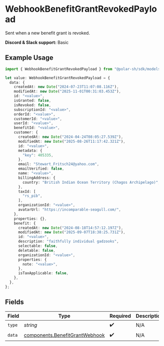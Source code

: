 # WebhookBenefitGrantRevokedPayload

Sent when a new benefit grant is revoked.

**Discord & Slack support:** Basic

## Example Usage

```typescript
import { WebhookBenefitGrantRevokedPayload } from "@polar-sh/sdk/models/components";

let value: WebhookBenefitGrantRevokedPayload = {
  data: {
    createdAt: new Date("2024-07-23T11:07:08.116Z"),
    modifiedAt: new Date("2025-11-01T00:31:03.453Z"),
    id: "<value>",
    isGranted: false,
    isRevoked: false,
    subscriptionId: "<value>",
    orderId: "<value>",
    customerId: "<value>",
    userId: "<value>",
    benefitId: "<value>",
    customer: {
      createdAt: new Date("2024-04-24T08:05:27.539Z"),
      modifiedAt: new Date("2025-08-26T11:17:42.321Z"),
      id: "<value>",
      metadata: {
        "key": 405335,
      },
      email: "Stewart_Fritsch24@yahoo.com",
      emailVerified: false,
      name: "<value>",
      billingAddress: {
        country: "British Indian Ocean Territory (Chagos Archipelago)",
      },
      taxId: [
        "rs_pib",
      ],
      organizationId: "<value>",
      avatarUrl: "https://incomparable-seagull.com/",
    },
    properties: {},
    benefit: {
      createdAt: new Date("2024-08-18T14:57:12.197Z"),
      modifiedAt: new Date("2025-09-07T18:38:25.731Z"),
      id: "<value>",
      description: "faithfully individual gadzooks",
      selectable: false,
      deletable: false,
      organizationId: "<value>",
      properties: {
        note: "<value>",
      },
      isTaxApplicable: false,
    },
  },
};
```

## Fields

| Field                                                                            | Type                                                                             | Required                                                                         | Description                                                                      |
| -------------------------------------------------------------------------------- | -------------------------------------------------------------------------------- | -------------------------------------------------------------------------------- | -------------------------------------------------------------------------------- |
| `type`                                                                           | *string*                                                                         | :heavy_check_mark:                                                               | N/A                                                                              |
| `data`                                                                           | [components.BenefitGrantWebhook](../../models/components/benefitgrantwebhook.md) | :heavy_check_mark:                                                               | N/A                                                                              |